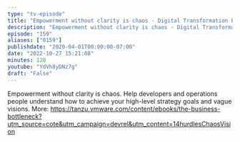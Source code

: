 ```yaml
---
type: "tv-episode"
title: "Empowerment without clarity is chaos - Digital Transformation Bottlenecks (10/14) - Tanzu Talk"
description: "Empowerment without clarity is chaos - Digital Transformation Bottlenecks (10/14) - Tanzu Talk"
episode: "159"
aliases: ["0159"]
publishdate: "2020-04-01T00:00:00-07:00"
date: "2022-10-27 15:21:08"
minutes: 120
youtube: "YdVh8yDNz7g"
draft: "False"
---
```


Empowerment without clarity is chaos. Help developers and operations people understand how to achieve your high-level strategy goals and vague visions. More: https://tanzu.vmware.com/content/ebooks/the-business-bottleneck?utm_source=cote&utm_campaign=devrel&utm_content=14hurdlesChaosVision